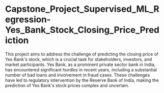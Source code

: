 # Capstone_Project_Supervised_ML_Regression-Yes_Bank_Stock_Closing_Price_Prediction
This project aims to address the challenge of predicting the closing price of Yes Bank's stock, which is a crucial task for stakeholders, investors, and market participants. Yes Bank, as a prominent private sector bank in India, has encountered significant hurdles in recent years, including a substantial number of bad loans and involvement in fraud cases. These challenges have led to regulatory intervention by the Reserve Bank of India, making the prediction of Yes Bank's stock prices complex and uncertain.
